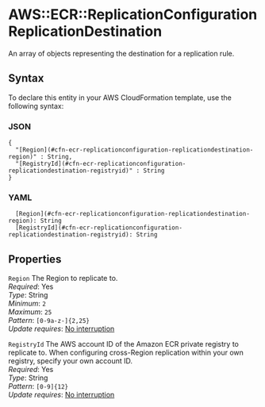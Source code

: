 # AWS::ECR::ReplicationConfiguration ReplicationDestination<a name="aws-properties-ecr-replicationconfiguration-replicationdestination"></a>

An array of objects representing the destination for a replication rule\.

## Syntax<a name="aws-properties-ecr-replicationconfiguration-replicationdestination-syntax"></a>

To declare this entity in your AWS CloudFormation template, use the following syntax:

### JSON<a name="aws-properties-ecr-replicationconfiguration-replicationdestination-syntax.json"></a>

```
{
  "[Region](#cfn-ecr-replicationconfiguration-replicationdestination-region)" : String,
  "[RegistryId](#cfn-ecr-replicationconfiguration-replicationdestination-registryid)" : String
}
```

### YAML<a name="aws-properties-ecr-replicationconfiguration-replicationdestination-syntax.yaml"></a>

```
  [Region](#cfn-ecr-replicationconfiguration-replicationdestination-region): String
  [RegistryId](#cfn-ecr-replicationconfiguration-replicationdestination-registryid): String
```

## Properties<a name="aws-properties-ecr-replicationconfiguration-replicationdestination-properties"></a>

`Region`  <a name="cfn-ecr-replicationconfiguration-replicationdestination-region"></a>
The Region to replicate to\.  
*Required*: Yes  
*Type*: String  
*Minimum*: `2`  
*Maximum*: `25`  
*Pattern*: `[0-9a-z-]{2,25}`  
*Update requires*: [No interruption](https://docs.aws.amazon.com/AWSCloudFormation/latest/UserGuide/using-cfn-updating-stacks-update-behaviors.html#update-no-interrupt)

`RegistryId`  <a name="cfn-ecr-replicationconfiguration-replicationdestination-registryid"></a>
The AWS account ID of the Amazon ECR private registry to replicate to\. When configuring cross\-Region replication within your own registry, specify your own account ID\.  
*Required*: Yes  
*Type*: String  
*Pattern*: `[0-9]{12}`  
*Update requires*: [No interruption](https://docs.aws.amazon.com/AWSCloudFormation/latest/UserGuide/using-cfn-updating-stacks-update-behaviors.html#update-no-interrupt)